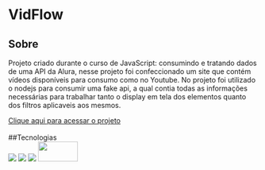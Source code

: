 <h1>VidFlow</h1>

<h2>Sobre</h2>
<p>
Projeto criado durante o curso de JavaScript: consumindo e tratando dados de uma API da Alura, nesse projeto foi confeccionado um site que contém vídeos disponíveis para consumo como no Youtube. No projeto foi utilizado o nodejs para consumir uma fake api, a qual contia todas as informações necessárias para trabalhar tanto o display em tela dos elementos quanto dos filtros aplicaveis aos mesmos.
</p>
<a href = "https://node-vid-flow.vercel.app/" class = "link">Clique aqui para acessar o projeto</a>
</br> </br>
##Tecnologias
<div>
  <img src="https://img.shields.io/badge/HTML-239120?style=for-the-badge&logo=html5&logoColor=white">
  <img src="https://img.shields.io/badge/CSS-239120?&style=for-the-badge&logo=css3&logoColor=white">
  <img src="https://img.shields.io/badge/JavaScript-F7DF1E?style=for-the-badge&logo=javascript&logoColor=black">
  <img loading="lazy" src="https://cdn.jsdelivr.net/gh/devicons/devicon@latest/icons/nodejs/nodejs-plain-wordmark.svg" width="80" height="40">
</div>

